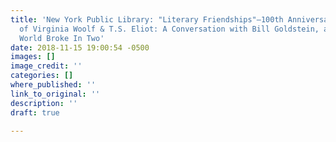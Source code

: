```yaml
---
title: 'New York Public Library: "Literary Friendships"—100th Anniversary of the Meeting
  of Virginia Woolf & T.S. Eliot: A Conversation with Bill Goldstein, author of The
  World Broke In Two'
date: 2018-11-15 19:00:54 -0500
images: []
image_credit: ''
categories: []
where_published: ''
link_to_original: ''
description: ''
draft: true

---
```

